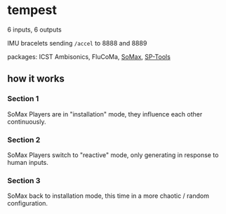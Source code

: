 # tempest

6 inputs, 6 outputs

IMU bracelets sending `/accel` to 8888 and 8889

packages: ICST Ambisonics, FluCoMa, [SoMax](https://forum.ircam.fr/projects/detail/somax-2/), [SP-Tools](https://github.com/rconstanzo/SP-tools)

## how it works

### Section 1

SoMax Players are in "installation" mode, they influence each other continuously.

### Section 2

SoMax Players switch to "reactive" mode, only generating in response to human inputs.

### Section 3

SoMax back to installation mode, this time in a more chaotic / random configuration.